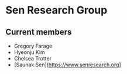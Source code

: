 # Sen Research Group

## Current members
- Gregory Farage
- Hyeonju Kim
- Chelsea Trotter
- [Saunak Sen](https://www.senresearch.org]
